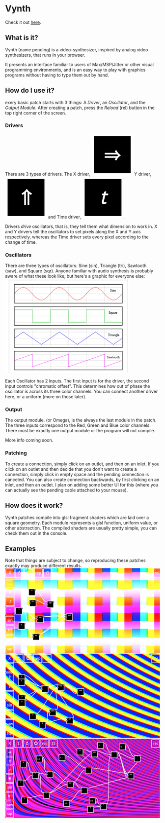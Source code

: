 # Vynth
Check it out [here](https://jdillonh.github.io/Vynth/).

## What is it?
Vynth (name pending) is a video-synthesizer, inspired by analog video synthesizers, 
that runs in your browser.

It presents an interface familiar to users of Max/MSP/Jitter or other visual programming 
environments, and is an easy way to play with graphics programs without having to 
type them out by hand.

## How do I use it?
exery basic patch starts with 3 things: 
A *Driver*, an *Oscillator*, and the *Output Module*.
After creating a patch, press the *Reload* (rel) button in the top right corner of the screen.

### Drivers
There are 3 types of drivers.
The X driver, 
![xdriver](https://github.com/jdillonh/Vynth/blob/master/examples/xdriver.png)
Y driver,
![ydriver](https://github.com/jdillonh/Vynth/blob/master/examples/ydriver.png)
and Time driver,
![timedriver](https://github.com/jdillonh/Vynth/blob/master/examples/timedriver.png).

Drivers *drive* oscillators, that is, they tell them what dimension to work in.
X and Y drivers tell the oscillators to set pixels along the X and Y axis respectively, whereas 
the Time driver sets every pixel according to the change of time.

### Oscillators
There are three types of oscillators: Sine (sin), Triangle (tri), Sawtooth (saw), and Square (sqr).
Anyone familiar with audio synthesis is probably aware of what these look like, but here's a graphic 
for everyone else:
![waveshapes](https://github.com/jdillonh/Vynth/blob/master/examples/waveshapes.png)

Each Oscillator has 2 inputs. The first input is for the driver, the second input controls 
"chromatic offset". This determines how out of phase the oscillator is across its three color channels.
You can connect another driver here, or a uniform (more on those later).

### Output
The output module, (or Omega), is the always the last module in the patch. The three inputs 
correspond to the Red, Green and Blue color channels.
There must be exactly one output module or the program will not compile.

More info coming soon.

### Patching
To create a connection, simply click on an outlet, and then on an inlet. 
If you click on an outlet and then decide that you don't want to create a connection, 
simply click in empty space and the pending connection is canceled.
You can also create connection backwards, by first clicking on an inlet, and then an outlet.
I plan on adding some better UI for this 
(where you can actually see the pending cable attached to your mouse).



## How does it work?
Vynth patches compile into glsl fragment shaders which are laid over a square geometry.
Each module represents a glsl function, uniform value, or other abstraction. 
The compiled shaders are usually pretty simple, you can check them out in the console.

## Examples
Note that things are subject to change, so reproducing these patches exactly 
may produce different results.
![screenshot1](https://github.com/jdillonh/Vynth/blob/master/examples/screenshot1.png)
![screenshot2](https://github.com/jdillonh/Vynth/blob/master/examples/screenshot2.png)
![screenshot3](https://github.com/jdillonh/Vynth/blob/master/examples/screenshot3.png)


